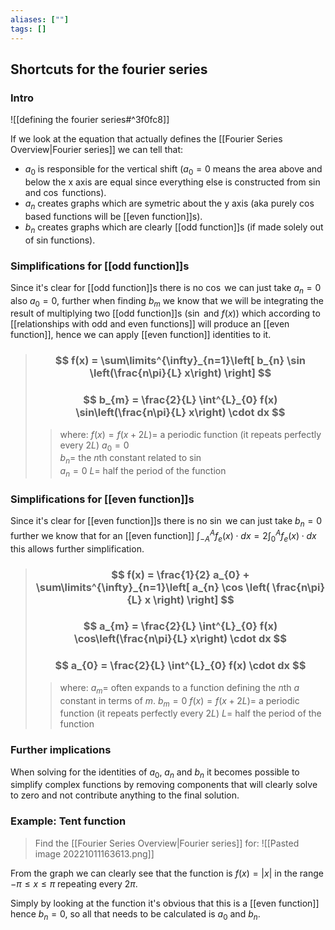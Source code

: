 ```yaml
---
aliases: [""]
tags: []
---
```


## Shortcuts for the fourier series

### Intro

![[defining the fourier series#^3f0fc8]]

If we look at the equation that actually defines the [[Fourier Series Overview|Fourier series]] we can tell that:
- $a_{0}$ is responsible for the vertical shift ($a_{0}=0$ means the area above and below the x axis are equal since everything else is constructed from $\sin$ and $\cos$ functions).
- $a_{n}$ creates graphs which are symetric about the y axis (aka purely $\cos$ based functions will be [[even function]]s).
- $b_{n}$ creates graphs which are clearly [[odd function]]s (if made solely out of sin functions).

### Simplifications for [[odd function]]s

Since it's clear for [[odd function]]s there is no $\cos$ we can just take $a_{n}=0$ also $a_{0}=0$, further when finding $b_{m}$ we know that we will be integrating the result of multiplying two [[odd function]]s ($\sin$ and $f(x)$) which according to [[relationships with odd and even functions]] will produce an [[even function]], hence we can apply [[even function]] identities to it.

> ### $$ f(x) = \sum\limits^{\infty}_{n=1}\left[   b_{n} \sin \left(\frac{n\pi}{L} x\right) \right] $$  
> ### $$ b_{m} = \frac{2}{L} \int^{L}_{0} f(x) \sin\left(\frac{n\pi}{L} x\right) \cdot dx $$  
>> where:
>> $f(x)=f(x+2L)=$ a periodic function (it repeats perfectly every $2L$)
>> $a_{0}=0$  
>> $b_{n}=$ the $n$th constant related to $\sin$  
>> $a_{n}=0$
>> $L=$ half the period of the function

### Simplifications for [[even function]]s

Since it's clear for [[even function]]s there is no $\sin$ we can just take $b_{n}=0$ further we know that for an [[even function]] $\int^{A}_{-A} f_{e}(x) \cdot dx = 2 \int^{A}_{0} f_{e}(x) \cdot dx$ this allows further simplification.

> ### $$ f(x) = \frac{1}{2} a_{0} + \sum\limits^{\infty}_{n=1}\left[ a_{n} \cos \left( \frac{n\pi}{L} x \right)  \right] $$ 
> ### $$ a_{m} = \frac{2}{L} \int^{L}_{0} f(x) \cos\left(\frac{n\pi}{L} x\right) \cdot dx $$  
> ### $$ a_{0} = \frac{2}{L} \int^{L}_{0} f(x) \cdot dx $$
>> where:
>> $a_{m}=$ often expands to a function defining the $n$th $a$ constant in terms of $m$.
>> $b_{m}=0$
>> $f(x)=f(x+2L)=$ a periodic function (it repeats perfectly every $2L$)
>> $L=$ half the period of the function 

### Further implications

When solving for the identities of $a_{0}$, $a_{n}$ and $b_{n}$ it becomes possible to simplify complex functions by removing components that will clearly solve to zero and not contribute anything to the final solution.

### Example: Tent function

> Find the [[Fourier Series Overview|Fourier series]] for:
> ![[Pasted image 20221011163613.png]]

From the graph we can clearly see that the function is $f(x)=|x|$ in the range $-\pi\leq x \leq \pi$ repeating every $2\pi$. 

Simply by looking at the function it's obvious that this is a [[even function]] hence $b_n=0$, so all that needs to be calculated is $a_{0}$ and $b_{n}$. 


